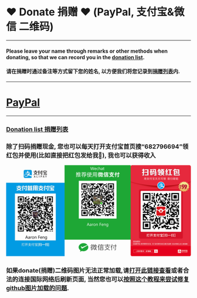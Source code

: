 # ❤ Donate 捐赠 ❤ (PayPal, 支付宝&微信 二维码)
---
#### Please leave your name through remarks or other methods when donating, so that we can record you in the [donation list](https://github.com/AaronFeng753/Waifu2x-Extension-GUI/blob/master/Donate_list.md).
#### 请在捐赠时通过备注等方式留下您的姓名, 以方便我们将您记录到[捐赠列表](https://github.com/AaronFeng753/Waifu2x-Extension-GUI/blob/master/Donate_list.md)内.
---
# [PayPal](https://www.paypal.me/aaronfeng753)
---
### [Donation list 捐赠列表](https://github.com/AaronFeng753/Waifu2x-Extension-GUI/blob/master/Donate_list.md)
### 除了扫码捐赠现金, 您也可以每天打开支付宝首页搜“682796694”领红包并使用(比如直接把红包发给我🤣), 我也可以获得收入
![donate_new](/donate_new.jpg)
### 如果donate(捐赠)二维码图片无法正常加载,请[打开此链接查看](https://gitee.com/aaronfeng0711/Waifu2x-Extension-GUI/raw/master/donate_new.jpg)或者合法的连接国际网络后刷新页面, 当然您也可以[按照这个教程来尝试修复github图片加载的问题](https://github.com/AaronFeng753/Github_dns_hosts#github_dns_hosts).
